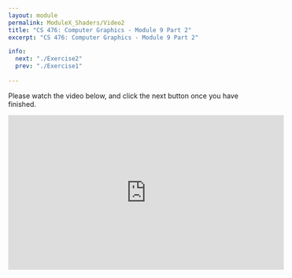 ```yaml
---
layout: module
permalink: ModuleX_Shaders/Video2
title: "CS 476: Computer Graphics - Module 9 Part 2"
excerpt: "CS 476: Computer Graphics - Module 9 Part 2"

info:
  next: "./Exercise2"
  prev: "./Exercise1"
  
---
```


Please watch the video below, and click the next button once you have finished.

<iframe width="560" height="315" src="https://www.youtube.com/embed/LQd5gqgGi6E" frameborder="0" allow="accelerometer; autoplay; clipboard-write; encrypted-media; gyroscope; picture-in-picture" allowfullscreen></iframe>